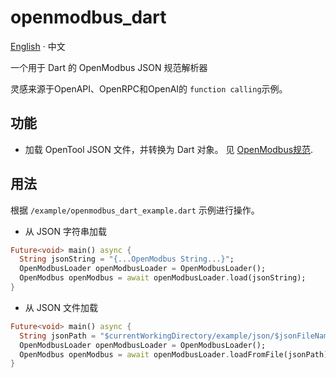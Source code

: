 # openmodbus_dart

[English](README.md) · 中文

一个用于 Dart 的 OpenModbus JSON 规范解析器

灵感来源于OpenAPI、OpenRPC和OpenAI的 `function calling`示例。

## 功能

- 加载 OpenTool JSON 文件，并转换为 Dart 对象。 见 [OpenModbus规范](openmodbus-specification-cn.md).

## 用法

根据 `/example/openmodbus_dart_example.dart` 示例进行操作。

- 从 JSON 字符串加载
```dart
Future<void> main() async {
  String jsonString = "{...OpenModbus String...}";
  OpenModbusLoader openModbusLoader = OpenModbusLoader();
  OpenModbus openModbus = await openModbusLoader.load(jsonString);
}
```
- 从 JSON 文件加载
```dart
Future<void> main() async {
  String jsonPath = "$currentWorkingDirectory/example/json/$jsonFileName";
  OpenModbusLoader openModbusLoader = OpenModbusLoader();
  OpenModbus openModbus = await openModbusLoader.loadFromFile(jsonPath); 
}
```